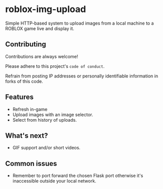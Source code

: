 
# roblox-img-upload


Simple HTTP-based system to upload images from a local machine to a ROBLOX game live and display it.

## Contributing

Contributions are always welcome!

Please adhere to this project's `code of conduct`. 

Refrain from posting IP addresses or personally identifiable information in forks of this code.


## Features

- Refresh in-game
- Upload images with an image selector.
- Select from history of uploads.

## What's next?
- GIF support and/or short videos.

## Common issues

- Remember to port forward the chosen Flask port otherwise it's inaccessible outside your local network.
